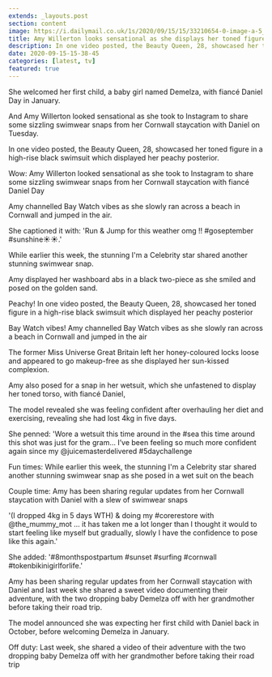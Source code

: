 ```yaml
---
extends: _layouts.post
section: content
image: https://i.dailymail.co.uk/1s/2020/09/15/15/33210654-0-image-a-5_1600179470030.jpg 
title: Amy Willerton looks sensational as she displays her toned figure in new swimwear snaps from Cornwall 
description: In one video posted, the Beauty Queen, 28, showcased her toned figure in a high-rise black swimsuit which displayed her peachy posterior. 
date: 2020-09-15-15-38-45 
categories: [latest, tv] 
featured: true 
--- 
```

She welcomed her first child, a baby girl named Demelza, with fiancé Daniel Day in January. 

And Amy Willerton looked sensational as she took to Instagram to share some sizzling swimwear snaps from her Cornwall staycation with Daniel on Tuesday.

In one video posted, the Beauty Queen, 28, showcased her toned figure in a high-rise black swimsuit which displayed her peachy posterior.

Wow: Amy Willerton looked sensational as she took to Instagram to share some sizzling swimwear snaps from her Cornwall staycation with fiancé Daniel Day

Amy channelled Bay Watch vibes as she slowly ran across a beach in Cornwall and jumped in the air.

She captioned it with: 'Run & Jump for this weather omg !! #goseptember #sunshine☀️☀️.' 

While earlier this week, the stunning I'm a Celebrity star shared another stunning swimwear snap.  

Amy displayed her washboard abs in a black two-piece as she smiled and posed on the golden sand. 

Peachy! In one video posted, the Beauty Queen, 28, showcased her toned figure in a high-rise black swimsuit which displayed her peachy posterior

Bay Watch vibes! Amy channelled Bay Watch vibes as she slowly ran across a beach in Cornwall and jumped in the air 

The former Miss Universe Great Britain left her honey-coloured locks loose and appeared to go makeup-free as she displayed her sun-kissed complexion.

Amy also posed for a snap in her wetsuit, which she unfastened to display her toned torso, with fiancé Daniel,

The model revealed she was feeling confident after overhauling her diet and exercising, revealing she had lost 4kg in five days.

She penned: 'Wore a wetsuit this time around in the #sea this time around  this shot was just for the gram... I’ve been feeling so much more confident again since my @juicemasterdelivered #5daychallenge 

Fun times: While earlier this week, the stunning I'm a Celebrity star shared another stunning swimwear snap as she posed in a wet suit on the beach 



Couple time: Amy has been sharing regular updates from her Cornwall staycation with Daniel with a slew of swimwear snaps 

'(I dropped 4kg in 5 days WTH) & doing my #corerestore with @the_mummy_mot ... it has taken me a lot longer than I thought it would to start feeling like myself but gradually, slowly I have the confidence to pose like this again.'

She added: '#8monthspostpartum #sunset #surfing #cornwall #tokenbikinigirlforlife.' 

Amy has been sharing regular updates from her Cornwall staycation with Daniel and last week she shared a sweet video documenting their adventure, with the two dropping baby Demelza off with her grandmother before taking their road trip.  

The model announced she was expecting her first child with Daniel back in October, before welcoming Demelza in January.

Off duty: Last week, she shared a video of their adventure with the two dropping baby Demelza off with her grandmother before taking their road trip

